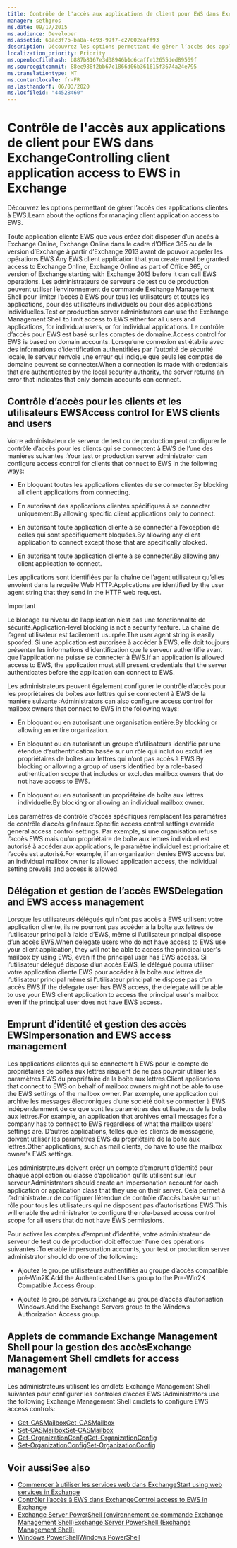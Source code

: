 ```yaml
---
title: Contrôle de l'accès aux applications de client pour EWS dans Exchange
manager: sethgros
ms.date: 09/17/2015
ms.audience: Developer
ms.assetid: 60ac3f7b-ba8a-4c93-99f7-c27002caff93
description: Découvrez les options permettant de gérer l’accès des applications clientes à EWS.
localization_priority: Priority
ms.openlocfilehash: b887b8167e3d38946b1d6caffe12655ded89569f
ms.sourcegitcommit: 88ec988f2bb67c1866d06b361615f3674a24e795
ms.translationtype: MT
ms.contentlocale: fr-FR
ms.lasthandoff: 06/03/2020
ms.locfileid: "44528460"
---
```

# <a name="controlling-client-application-access-to-ews-in-exchange"></a><span data-ttu-id="1a917-103">Contrôle de l'accès aux applications de client pour EWS dans Exchange</span><span class="sxs-lookup"><span data-stu-id="1a917-103">Controlling client application access to EWS in Exchange</span></span>

<span data-ttu-id="1a917-104">Découvrez les options permettant de gérer l’accès des applications clientes à EWS.</span><span class="sxs-lookup"><span data-stu-id="1a917-104">Learn about the options for managing client application access to EWS.</span></span>
  
<span data-ttu-id="1a917-105">Toute application cliente EWS que vous créez doit disposer d’un accès à Exchange Online, Exchange Online dans le cadre d’Office 365 ou de la version d’Exchange à partir d’Exchange 2013 avant de pouvoir appeler les opérations EWS.</span><span class="sxs-lookup"><span data-stu-id="1a917-105">Any EWS client application that you create must be granted access to Exchange Online, Exchange Online as part of Office 365, or version of Exchange starting with Exchange 2013 before it can call EWS operations.</span></span> <span data-ttu-id="1a917-106">Les administrateurs de serveurs de test ou de production peuvent utiliser l’environnement de commande Exchange Management Shell pour limiter l’accès à EWS pour tous les utilisateurs et toutes les applications, pour des utilisateurs individuels ou pour des applications individuelles.</span><span class="sxs-lookup"><span data-stu-id="1a917-106">Test or production server administrators can use the Exchange Management Shell to limit access to EWS either for all users and applications, for individual users, or for individual applications.</span></span> <span data-ttu-id="1a917-107">Le contrôle d’accès pour EWS est basé sur les comptes de domaine.</span><span class="sxs-lookup"><span data-stu-id="1a917-107">Access control for EWS is based on domain accounts.</span></span> <span data-ttu-id="1a917-108">Lorsqu’une connexion est établie avec des informations d’identification authentifiées par l’autorité de sécurité locale, le serveur renvoie une erreur qui indique que seuls les comptes de domaine peuvent se connecter.</span><span class="sxs-lookup"><span data-stu-id="1a917-108">When a connection is made with credentials that are authenticated by the local security authority, the server returns an error that indicates that only domain accounts can connect.</span></span> 
  
## <a name="access-control-for-ews-clients-and-users"></a><span data-ttu-id="1a917-109">Contrôle d’accès pour les clients et les utilisateurs EWS</span><span class="sxs-lookup"><span data-stu-id="1a917-109">Access control for EWS clients and users</span></span>
<span data-ttu-id="1a917-110"><a name="bk_configure"> </a></span><span class="sxs-lookup"><span data-stu-id="1a917-110"><a name="bk_configure"> </a></span></span>

<span data-ttu-id="1a917-111">Votre administrateur de serveur de test ou de production peut configurer le contrôle d’accès pour les clients qui se connectent à EWS de l’une des manières suivantes :</span><span class="sxs-lookup"><span data-stu-id="1a917-111">Your test or production server administrator can configure access control for clients that connect to EWS in the following ways:</span></span> 
  
- <span data-ttu-id="1a917-112">En bloquant toutes les applications clientes de se connecter.</span><span class="sxs-lookup"><span data-stu-id="1a917-112">By blocking all client applications from connecting.</span></span>
    
- <span data-ttu-id="1a917-113">En autorisant des applications clientes spécifiques à se connecter uniquement.</span><span class="sxs-lookup"><span data-stu-id="1a917-113">By allowing specific client applications only to connect.</span></span>
    
- <span data-ttu-id="1a917-114">En autorisant toute application cliente à se connecter à l’exception de celles qui sont spécifiquement bloquées.</span><span class="sxs-lookup"><span data-stu-id="1a917-114">By allowing any client application to connect except those that are specifically blocked.</span></span>
    
- <span data-ttu-id="1a917-115">En autorisant toute application cliente à se connecter.</span><span class="sxs-lookup"><span data-stu-id="1a917-115">By allowing any client application to connect.</span></span>
    
<span data-ttu-id="1a917-116">Les applications sont identifiées par la chaîne de l’agent utilisateur qu’elles envoient dans la requête Web HTTP.</span><span class="sxs-lookup"><span data-stu-id="1a917-116">Applications are identified by the user agent string that they send in the HTTP web request.</span></span>
  
> [!IMPORTANT]
> <span data-ttu-id="1a917-117">Le blocage au niveau de l’application n’est pas une fonctionnalité de sécurité.</span><span class="sxs-lookup"><span data-stu-id="1a917-117">Application-level blocking is not a security feature.</span></span> <span data-ttu-id="1a917-118">La chaîne de l’agent utilisateur est facilement usurpée.</span><span class="sxs-lookup"><span data-stu-id="1a917-118">The user agent string is easily spoofed.</span></span> <span data-ttu-id="1a917-119">Si une application est autorisée à accéder à EWS, elle doit toujours présenter les informations d’identification que le serveur authentifie avant que l’application ne puisse se connecter à EWS.</span><span class="sxs-lookup"><span data-stu-id="1a917-119">If an application is allowed access to EWS, the application must still present credentials that the server authenticates before the application can connect to EWS.</span></span> 
  
<span data-ttu-id="1a917-120">Les administrateurs peuvent également configurer le contrôle d’accès pour les propriétaires de boîtes aux lettres qui se connectent à EWS de la manière suivante :</span><span class="sxs-lookup"><span data-stu-id="1a917-120">Administrators can also configure access control for mailbox owners that connect to EWS in the following ways:</span></span> 
  
- <span data-ttu-id="1a917-121">En bloquant ou en autorisant une organisation entière.</span><span class="sxs-lookup"><span data-stu-id="1a917-121">By blocking or allowing an entire organization.</span></span>
    
- <span data-ttu-id="1a917-122">En bloquant ou en autorisant un groupe d’utilisateurs identifié par une étendue d’authentification basée sur un rôle qui inclut ou exclut les propriétaires de boîtes aux lettres qui n’ont pas accès à EWS.</span><span class="sxs-lookup"><span data-stu-id="1a917-122">By blocking or allowing a group of users identified by a role-based authentication scope that includes or excludes mailbox owners that do not have access to EWS.</span></span>
    
- <span data-ttu-id="1a917-123">En bloquant ou en autorisant un propriétaire de boîte aux lettres individuelle.</span><span class="sxs-lookup"><span data-stu-id="1a917-123">By blocking or allowing an individual mailbox owner.</span></span>
    
<span data-ttu-id="1a917-124">Les paramètres de contrôle d’accès spécifiques remplacent les paramètres de contrôle d’accès généraux.</span><span class="sxs-lookup"><span data-stu-id="1a917-124">Specific access control settings override general access control settings.</span></span> <span data-ttu-id="1a917-125">Par exemple, si une organisation refuse l’accès EWS mais qu’un propriétaire de boîte aux lettres individuel est autorisé à accéder aux applications, le paramètre individuel est prioritaire et l’accès est autorisé.</span><span class="sxs-lookup"><span data-stu-id="1a917-125">For example, if an organization denies EWS access but an individual mailbox owner is allowed application access, the individual setting prevails and access is allowed.</span></span> 
  
## <a name="delegation-and-ews-access-management"></a><span data-ttu-id="1a917-126">Délégation et gestion de l’accès EWS</span><span class="sxs-lookup"><span data-stu-id="1a917-126">Delegation and EWS access management</span></span>
<span data-ttu-id="1a917-127"><a name="bk_delegation"> </a></span><span class="sxs-lookup"><span data-stu-id="1a917-127"><a name="bk_delegation"> </a></span></span>

<span data-ttu-id="1a917-128">Lorsque les utilisateurs délégués qui n’ont pas accès à EWS utilisent votre application cliente, ils ne pourront pas accéder à la boîte aux lettres de l’utilisateur principal à l’aide d’EWS, même si l’utilisateur principal dispose d’un accès EWS.</span><span class="sxs-lookup"><span data-stu-id="1a917-128">When delegate users who do not have access to EWS use your client application, they will not be able to access the principal user's mailbox by using EWS, even if the principal user has EWS access.</span></span> <span data-ttu-id="1a917-129">Si l’utilisateur délégué dispose d’un accès EWS, le délégué pourra utiliser votre application cliente EWS pour accéder à la boîte aux lettres de l’utilisateur principal même si l’utilisateur principal ne dispose pas d’un accès EWS.</span><span class="sxs-lookup"><span data-stu-id="1a917-129">If the delegate user has EWS access, the delegate will be able to use your EWS client application to access the principal user's mailbox even if the principal user does not have EWS access.</span></span> 
  
## <a name="impersonation-and-ews-access-management"></a><span data-ttu-id="1a917-130">Emprunt d’identité et gestion des accès EWS</span><span class="sxs-lookup"><span data-stu-id="1a917-130">Impersonation and EWS access management</span></span>
<span data-ttu-id="1a917-131"><a name="bk_impersonation"> </a></span><span class="sxs-lookup"><span data-stu-id="1a917-131"><a name="bk_impersonation"> </a></span></span>

<span data-ttu-id="1a917-132">Les applications clientes qui se connectent à EWS pour le compte de propriétaires de boîtes aux lettres risquent de ne pas pouvoir utiliser les paramètres EWS du propriétaire de la boîte aux lettres.</span><span class="sxs-lookup"><span data-stu-id="1a917-132">Client applications that connect to EWS on behalf of mailbox owners might not be able to use the EWS settings of the mailbox owner.</span></span> <span data-ttu-id="1a917-133">Par exemple, une application qui archive les messages électroniques d’une société doit se connecter à EWS indépendamment de ce que sont les paramètres des utilisateurs de la boîte aux lettres.</span><span class="sxs-lookup"><span data-stu-id="1a917-133">For example, an application that archives email messages for a company has to connect to EWS regardless of what the mailbox users' settings are.</span></span> <span data-ttu-id="1a917-134">D’autres applications, telles que les clients de messagerie, doivent utiliser les paramètres EWS du propriétaire de la boîte aux lettres.</span><span class="sxs-lookup"><span data-stu-id="1a917-134">Other applications, such as mail clients, do have to use the mailbox owner's EWS settings.</span></span> 
  
<span data-ttu-id="1a917-135">Les administrateurs doivent créer un compte d’emprunt d’identité pour chaque application ou classe d’application qu’ils utilisent sur leur serveur.</span><span class="sxs-lookup"><span data-stu-id="1a917-135">Administrators should create an impersonation account for each application or application class that they use on their server.</span></span> <span data-ttu-id="1a917-136">Cela permet à l’administrateur de configurer l’étendue de contrôle d’accès basée sur un rôle pour tous les utilisateurs qui ne disposent pas d’autorisations EWS.</span><span class="sxs-lookup"><span data-stu-id="1a917-136">This will enable the administrator to configure the role-based access control scope for all users that do not have EWS permissions.</span></span> 
  
<span data-ttu-id="1a917-137">Pour activer les comptes d’emprunt d’identité, votre administrateur de serveur de test ou de production doit effectuer l’une des opérations suivantes :</span><span class="sxs-lookup"><span data-stu-id="1a917-137">To enable impersonation accounts, your test or production server administrator should do one of the following:</span></span> 
  
- <span data-ttu-id="1a917-138">Ajoutez le groupe utilisateurs authentifiés au groupe d’accès compatible pré-Win2K.</span><span class="sxs-lookup"><span data-stu-id="1a917-138">Add the Authenticated Users group to the Pre-Win2K Compatible Access Group.</span></span> 
    
- <span data-ttu-id="1a917-139">Ajoutez le groupe serveurs Exchange au groupe d’accès d’autorisation Windows.</span><span class="sxs-lookup"><span data-stu-id="1a917-139">Add the Exchange Servers group to the Windows Authorization Access group.</span></span> 
    
## <a name="exchange-management-shell-cmdlets-for-access-management"></a><span data-ttu-id="1a917-140">Applets de commande Exchange Management Shell pour la gestion des accès</span><span class="sxs-lookup"><span data-stu-id="1a917-140">Exchange Management Shell cmdlets for access management</span></span>
<span data-ttu-id="1a917-141"><a name="bk_cmdlets"> </a></span><span class="sxs-lookup"><span data-stu-id="1a917-141"><a name="bk_cmdlets"> </a></span></span>

<span data-ttu-id="1a917-142">Les administrateurs utilisent les cmdlets Exchange Management Shell suivantes pour configurer les contrôles d’accès EWS :</span><span class="sxs-lookup"><span data-stu-id="1a917-142">Administrators use the following Exchange Management Shell cmdlets to configure EWS access controls:</span></span> 
  
- [<span data-ttu-id="1a917-143">Get-CASMailbox</span><span class="sxs-lookup"><span data-stu-id="1a917-143">Get-CASMailbox</span></span>](https://technet.microsoft.com/library/bb124754.aspx)   
- [<span data-ttu-id="1a917-144">Set-CASMailbox</span><span class="sxs-lookup"><span data-stu-id="1a917-144">Set-CASMailbox</span></span>](https://technet.microsoft.com/library/bb125264.aspx)   
- [<span data-ttu-id="1a917-145">Get-OrganizationConfig</span><span class="sxs-lookup"><span data-stu-id="1a917-145">Get-OrganizationConfig</span></span>](https://technet.microsoft.com/library/aa997571.aspx)   
- [<span data-ttu-id="1a917-146">Set-OrganizationConfig</span><span class="sxs-lookup"><span data-stu-id="1a917-146">Set-OrganizationConfig</span></span>](https://technet.microsoft.com/library/aa997443.aspx)
    
## <a name="see-also"></a><span data-ttu-id="1a917-147">Voir aussi</span><span class="sxs-lookup"><span data-stu-id="1a917-147">See also</span></span>

- [<span data-ttu-id="1a917-148">Commencer à utiliser les services web dans Exchange</span><span class="sxs-lookup"><span data-stu-id="1a917-148">Start using web services in Exchange</span></span>](start-using-web-services-in-exchange.md)  
- [<span data-ttu-id="1a917-149">Contrôler l’accès à EWS dans Exchange</span><span class="sxs-lookup"><span data-stu-id="1a917-149">Control access to EWS in Exchange</span></span>](how-to-control-access-to-ews-in-exchange.md)
- [<span data-ttu-id="1a917-150">Exchange Server PowerShell (environnement de commande Exchange Management Shell)</span><span class="sxs-lookup"><span data-stu-id="1a917-150">Exchange Server PowerShell (Exchange Management Shell)</span></span>](https://docs.microsoft.com/powershell/exchange/exchange-server/exchange-management-shell?view=exchange-ps)
- [<span data-ttu-id="1a917-151">Windows PowerShell</span><span class="sxs-lookup"><span data-stu-id="1a917-151">Windows PowerShell</span></span>](https://msdn.microsoft.com/library/dd835506%28v=vs.85%29.aspx)
    

